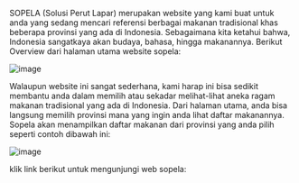SOPELA (Solusi Perut Lapar) merupakan website yang kami buat untuk anda yang sedang mencari referensi berbagai makanan tradisional khas beberapa provinsi yang ada di Indonesia. Sebagaimana kita ketahui bahwa, Indonesia sangatkaya akan budaya, bahasa, hingga makanannya. Berikut Overview dari halaman utama website sopela:

![image](https://github.com/user-attachments/assets/c7c7e49c-c642-4549-b3b8-6a8df476f66a)

Walaupun website ini sangat sederhana, kami harap ini bisa sedikit membantu anda dalam memilih atau sekadar melihat-lihat aneka ragam makanan tradisional yang ada di Indonesia. Dari halaman utama, anda bisa langsung memilih provinsi mana yang ingin anda lihat daftar makanannya. Sopela akan menampilkan daftar makanan dari provinsi yang anda pilih seperti contoh dibawah ini:

![image](https://github.com/user-attachments/assets/5a29e29a-1aaf-4fd8-883a-a8c1aa5cf55a) 

klik link berikut untuk mengunjungi web sopela:


